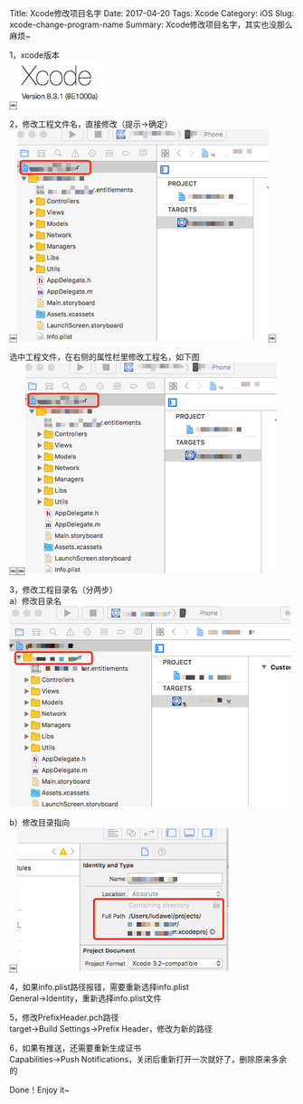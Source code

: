 Title: Xcode修改项目名字
Date: 2017-04-20
Tags: Xcode
Category: iOS
Slug: xcode-change-program-name
Summary: Xcode修改项目名字，其实也没那么麻烦~

1，xcode版本  
￼![img](../images/xcode_version.png)


2，修改工程文件名，直接修改（提示->确定）  
￼![img](../images/760036C4-4EB1-4466-A65F-04B213C3C0CC.png)￼

选中工程文件，在右侧的属性栏里修改工程名，如下图  
￼￼![img](../images/760036C4-4EB1-4466-A65F-04B213C3C0CC.png)


3，修改工程目录名（分两步）  
a）修改目录名  
![img](../images/110462FB-B2FF-403C-B08E-2C62440394BC.png)

b）修改目录指向  
￼![img](../images/2AE4082E-B519-4455-9B33-32A0E7C511A5.png)


4，如果info.plist路径报错，需要重新选择info.plist  
General->Identity，重新选择info.plist文件  

5，修改PrefixHeader.pch路径  
target->Build Settings->Prefix Header，修改为新的路径  

6，如果有推送，还需要重新生成证书  
Capabilities->Push Notifications，关闭后重新打开一次就好了，删除原来多余的  

Done！Enjoy it~
